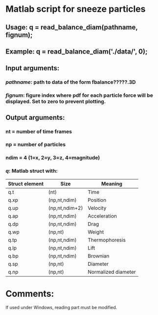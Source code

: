 # Matlab script for sneeze particles
## Usage:   q = read_balance_diam(pathname, fignum);
## Example: q = read_balance_diam('./data/', 0);
## Input arguments:
### *pathname*: path to data of the form fbalance?????.3D
### *fignum*: figure index where pdf for each particle force will be displayed. Set to zero to prevent plotting.

## Output arguments:
### nt = number of time frames
### np = number of particles
### ndim = 4 (1=x, 2=y, 3=z, 4=magnitude)

### *q*: Matlab struct with:

Struct element | Size | Meaning 
---|---|---
q.t |(nt)|           Time
q.xp|(np,nt,ndim)|   Position
q.up|(np,nt,ndim+2)| Velocity
q.ap|(np,nt,ndim)|   Acceleration
q.dp|(np,nt,ndim)|   Drag
q.wp|(np,nt)|        Weight
q.tp|(np,nt,ndim)|   Thermophoresis
q.lp|(np,nt,ndim)|   Lift
q.bp|(np,nt,ndim)|   Brownian
q.sp|(np,nt)|        Diameter
q.np|(np,nt)|        Normalized diameter

# Comments:
If used under Windows, reading part must be modified.
